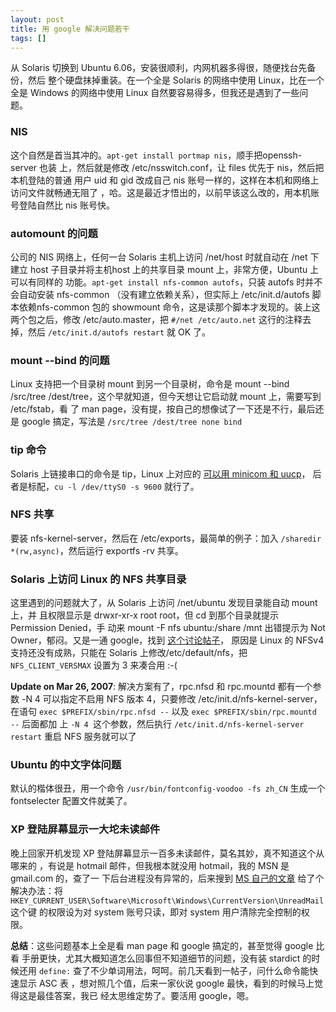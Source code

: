```yaml
---
layout: post
title: 用 google 解决问题若干
tags: []
---
```


从 Solaris 切换到 Ubuntu 6.06，安装很顺利，内网机器多得很，随便找台先备份，然后
整个硬盘抹掉重装。在一个全是 Solaris 的网络中使用 Linux，比在一个全是 Windows
的网络中使用 Linux 自然要容易得多，但我还是遇到了一些问题。

### NIS

这个自然是首当其冲的。`apt-get install portmap nis`，顺手把openssh-server 也装
上，然后就是修改 /etc/nsswitch.conf，让 files 优先于 nis，然后把本机登陆的普通
用户 uid 和 gid 改成自己 nis 账号一样的，这样在本机和网络上访问文件就畅通无阻了
，哈。这是最近才悟出的，以前早该这么改的，用本机账号登陆自然比 nis 账号快。

### automount 的问题

公司的 NIS 网络上，任何一台 Solaris 主机上访问 /net/host 时就自动在 /net 下建立
host 子目录并将主机host 上的共享目录 mount 上，非常方便，Ubuntu 上可以有同样的
功能。`apt-get install nfs-common autofs`，只装 autofs 时并不会自动安装
nfs-common （没有建立依赖关系），但实际上 /etc/init.d/autofs 脚本依赖nfs-common
包的 showmount 命令，这是读那个脚本才发现的。装上这两个包之后，修改
/etc/auto.master，把 `#/net /etc/auto.net` 这行的注释去掉，然后
`/etc/init.d/autofs restart` 就 OK 了。

### mount --bind 的问题

Linux 支持把一个目录树 mount 到另一个目录树，命令是 mount --bind /src/tree
/dest/tree，这个早就知道，但今天想让它启动就 mount 上，需要写到 /etc/fstab，看
了 man page，没有提，按自己的想像试了一下还是不行，最后还是 google 搞定，写法是
`/src/tree /dest/tree none bind`

### tip 命令

Solaris 上链接串口的命令是 tip，Linux 上对应的
<a href="http://www.idevelopment.info/data/Unix/Solaris/SOLARIS_UsingSerialConsoles.shtml">可以用 minicom 和 uucp</a>，
后者是标配，`cu -l /dev/ttyS0 -s 9600` 就行了。

### NFS 共享

要装 nfs-kernel-server，然后在 /etc/exports，最简单的例子：加入
`/sharedir *(rw,async)`，然后运行 exportfs -rv 共享。

### Solaris 上访问 Linux 的 NFS 共享目录

这里遇到的问题就大了，从 Solaris 上访问 /net/ubuntu 发现目录能自动 mount 上，并
且权限显示是 drwxr-xr-x root root，但 cd 到那个目录就提示 Permission Denied，手
动来 mount -F nfs ubuntu:/share /mnt 出错提示为 Not Owner，郁闷。又是一通
google，找到
<a href="http://www.filibeto.org/pipermail/solaris-users/2005-March/001258.html">这个讨论帖子</a>，
原因是 Linux 的 NFSv4 支持还没有成熟，只能在 Solaris 上修改/etc/default/nfs，把
`NFS_CLIENT_VERSMAX` 设置为 3 来凑合用 :-(

**Update on Mar 26, 2007**: 解决方案有了，rpc.nfsd 和 rpc.mountd 都有一个参数
-N 4 可以指定不启用 NFS 版本 4，只要修改 /etc/init.d/nfs-kernel-server，在语句
`exec $PREFIX/sbin/rpc.nfsd --` 以及 `exec $PREFIX/sbin/rpc.mountd --` 后面都加
上 `-N 4 `这个参数，然后执行 `/etc/init.d/nfs-kernel-server restart` 重启 NFS
服务就可以了

### Ubuntu 的中文字体问题

默认的楷体很丑，用一个命令 `/usr/bin/fontconfig-voodoo -fs zh_CN` 生成一个
fontselecter 配置文件就美了。

### XP 登陆屏幕显示一大坨未读邮件

晚上回家开机发现 XP 登陆屏幕显示一百多未读邮件，莫名其妙，真不知道这个从哪来的
，有说是 hotmail 邮件，但我根本就没用 hotmail，我的 MSN 是 gmail.com 的，查了一
下后台进程没有异常的，后来搜到
<a href="http://support.microsoft.com/?kbid=304148">MS 自己的文章</a>
给了个解决办法：将
`HKEY_CURRENT_USER\Software\Microsoft\Windows\CurrentVersion\UnreadMail` 这个键
的权限设为对 system 账号只读，即对 system 用户清除完全控制的权限。

**总结**：这些问题基本上全是看 man page 和 google 搞定的，甚至觉得 google 比看
手册更快，尤其大概知道怎么回事但不知道细节的问题，没有装 stardict 的时候还用
`define:` 查了不少单词用法，呵呵。前几天看到一帖子，问什么命令能快速显示 ASC 表
，想对照几个值，后来一家伙说 google 最快，看到的时候马上觉得这是最佳答案，我已
经太思维定势了。要活用 google，嗯。
